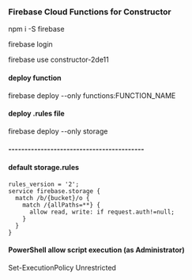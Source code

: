 ### Firebase Cloud Functions for Constructor

npm i -S firebase

firebase login

firebase use constructor-2de11

#### deploy function
firebase deploy --only functions:FUNCTION_NAME

#### deploy .rules file
firebase deploy --only storage

#### ------------------------------------------

#### default storage.rules
```
rules_version = '2';
service firebase.storage {
  match /b/{bucket}/o {
    match /{allPaths=**} {
      allow read, write: if request.auth!=null;
    }
  }
}
```

#### PowerShell allow script execution (as Administrator)
Set-ExecutionPolicy Unrestricted